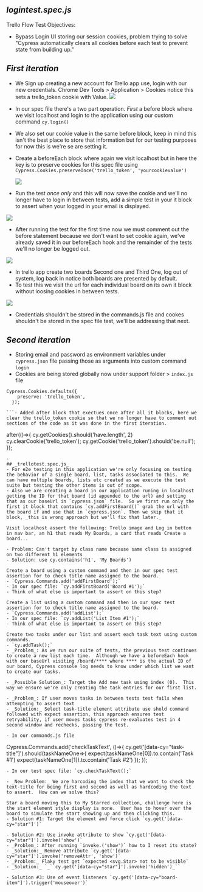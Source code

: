 ## _logintest.spec.js_
Trello Flow Test Objectives: 
- Bypass Login UI storing our session cookies, problem trying to solve "Cypress automatically clears all cookies before each test to prevent state from building up."
## _First iteration_
- We Sign up creating a new account for Trello app use, login with our new credentials. Chrome Dev Tools > Application > Cookies notice this sets a trello_token cookie with Value.
    <img src="..\..\..\Images\2021-06-25_15-03-42.png">

- In our spec file there's a two part operation. _First_ a before block where we visit localhost and login to the application using our custom command `cy.login() ` 
- We also set our cookie value in the same before block, keep in mind this isn't the best place to store that information but for our testing purposes for now this is we're se are setting it.
-  Create a beforeEach block where again we visit localhost but in here the key is to preserve cookies for this spec file using `Cypress.Cookies.preserveOnce('trello_token', 'yourcookievalue')`
    
    <img src="../../../Images\2021-06-25_15-13-02.png">

- Run the test _once only_ and this will now save the cookie and we'll no longer have to login in between tests, add a simple test in your it block to assert when your logged in your email is displayed.

 <img src="../../../Images\2021-06-25_15-14-14.png">

- After running the test for the first time now we must comment out the before statement because we don't want to set cookie again, we've already saved it in our beforeEach hook and the remainder of the tests we'll no longer be logged out.

<img src="../../../Images\2021-06-25_20-57-52.png">

- In trello app create two boards Second one and Third One, log out of system, log back in notice both boards are presented by default.
- To test this we visit the url for each individual board on its own it block without loosing cookies in between tests.

<img src="../../../Images\2021-06-25_20-59-21.png">

- Credentials shouldn't be stored in the commands.js file and cookes shouldn't be stored in the spec file test, we'll be addressing that next.

## _Second iteration_
- Storing email and password as environment variables under `cypress.json` file passing those as arguments into custom command `login` 
- Cookies are being stored globally now under support folder > `index.js` file
```
Cypress.Cookies.defaults({
    preserve: 'trello_token',
  });

```- Added after block that exectues once after all it blocks, here we clear the trello_token cookie so that we no longer have to comment out sections of the code as it was done in the first iteration.
```
after(()=>{
    cy.getCookies().should('have.length', 2)
    cy.clearCookie('trello_token');
    cy.getCookie('trello_token').should('be.null');
});

```
- 
## _trellotest.spec.js_
- For e2e testing in this application we're only focusing on testing the behavior of a single board, list, tasks associated to this.  We can have multiple boards, lists etc created as we execute the test suite but testing the other items is out of scope.
- Also we are creating a board in our application runing in localhost getting the ID for that board (id appended to the url) and setting that as our baseUrl in `cypress.json` file.  So we first run only the first it block that contains `cy.addFirstBoard()` grab the url with the board if and use that in `cypress.json`. Then we skip that it block, _this is wrong approach but we'll fix that later._

Visit localhost assert the following: Trello image and Log in button in nav bar, an h1 that reads My Boards, a card that reads Create a board...

- Problem: Can't target by class name because same class is assigned on two different h1 elements 
- Solution: use cy.contains('h1', 'My Boards')

Create a board using a custom command and then in our spec test assertion for to check title name assigned to the board.
- `Cypress.Commands.add('addFirstBoard');`
- In our spec file: `cy.addFirstBoard('Board #1');`
- Think of what else is important to assert on this step?

Create a list using a custom command and then in our spec test assertion for to check title name assigned to the board.
- `Cypress.Commands.add('addList');`
- In our spec file: `cy.addList('List Item #1');`
- Think of what else is important to assert on this step?

Create two tasks under our list and assert each task text using custom commands.
- `cy.addTask();`
- _Problem_: As we run our suite of tests, the previous test continues to create a new list each time.  Although we have a beforeEach hook with our baseUrl visiting /board/**** where **** is the actual ID of our board, Cypress console log needs to know under which list we want to create our tasks.

- _Possible Solution_: Target the Add new task using index (0).  This way we ensure we're only creating the task entries for our first list.

- _Problem_: If user moves tasks in between tests test fails when attempting to assert text
- _Solution:_ Select task-title element attribute use shold command followed with expect assertion, this approach ensures test retryability, if user moves tasks cypress re-evaluates test in 4 second window and rechecks, passing the test.

- In our commands.js file
```
Cypress.Commands.add('checkTaskText', ()=>{
    cy.get('[data-cy="task-title"]').should(taskNameOne=>{
        expect(taskNameOne[0]).to.contain('Task #1')
        expect(taskNameOne[1]).to.contain('Task #2')
    });
});

```
- In our test spec file: `cy.checkTaskText();`

- _New Problem:_ We are harcoding the index that we want to check the text-title for being first and second as well as hardcoding the text to assert.  How can we solve this?

Star a board moving this to My Starred collection, challenge here is the start element style display is none.  User has to hover over the board to simulate the start showing up and then clicking this.
- Solution #1: Target the element and force click `cy.get('[data-cy="star"]')`

- Solution #2: Use invoke attribute to show `cy.get('[data-cy="star"]').invoke('show')`
- _Problem_: After running `invoke.('show')` how to I reset its state?
- _Solution:_ Remove attribute `cy.get('[data-cy="star"]').invoke('removeAttr', 'show')`
- _Problem:_ Flaky test get `expected <svg.Star> not to be visible`
- _Solution:_ `_``cy.get('[data-cy="star"]').invoke('hidden')_``

- Solution #3: Use of event listeners `cy.get('[data-cy="board-item"]').trigger('mouseover')`